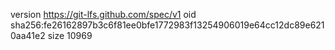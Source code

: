 version https://git-lfs.github.com/spec/v1
oid sha256:fe26162897b3c6f81ee0bfe1772983f13254906019e64cc12dc89e6210aa41e2
size 10969
